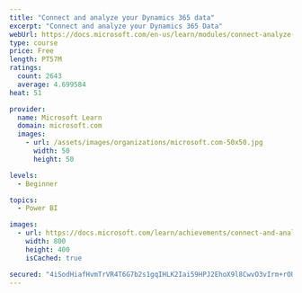 ```yaml
---
title: "Connect and analyze your Dynamics 365 data​"
excerpt: "Connect and analyze your Dynamics 365 Data​"
webUrl: https://docs.microsoft.com/en-us/learn/modules/connect-analyze-dynamics-365-data/
type: course
price: Free
length: PT57M
ratings:
  count: 2643
  average: 4.699584
heat: 51

provider:
  name: Microsoft Learn
  domain: microsoft.com
  images:
    - url: /assets/images/organizations/microsoft.com-50x50.jpg
      width: 50
      height: 50

levels:
  - Beginner

topics:
  - Power BI

images:
  - url: https://docs.microsoft.com/learn/achievements/connect-and-analyze-your-microsoft-dynamics-365-data-social.png
    width: 800
    height: 400
    isCached: true

secured: "4iSodHiafHvmTrVR4T6G7b2s1gqIHLK2Iai59HPJ2EhoX9l8CwvO3vIrm+rOUMGLJLBt0u+dST+uzFLR3ndhA7Kf4hpDT5kJwFc0rBYbdtP8aGoKkvXYW1Zp8e+VtgkH8WevWpMKSKLcM6PkcRE3ONCFyzucPyus4CbiXhr9rABV3K3aXmL0+J25vBS/x0g0L2ZFtI9+yb7VmDTAcLMTJjypT/F05RYEGvFP7zcFOdCsB56AS1SKFY5CLzH9JqFPUKQhK69Qgi5vxkFfgltusEXV1uISbabXG5ZlDC+nK5uRBegf0qIm1lArxY24HSBSvN2XfUalFouY6xaQUyEVabkJ6IfLw0CxcebephOKOt3/Sd0lnxo98ofE8ViT2K2cUlEgoM2pOR0GqnX/Xmktq0cj+Y7viScQUQnD+MDyC3s=;xgPd8YYk6sJLRsBb5ecmOQ=="
---
```


